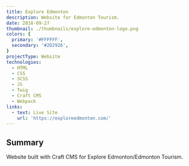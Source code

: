 ```yaml
---
title: Explore Edmonton
description: Website for Edmonton Tourism.
date: 2018-09-27
thumbnail: ./thumbnails/explore-edmonton-logo.png
colors: {
  primary: '#FFFFFF',
  secondary: '#2D2926',
}
projectType: Website
technologies:
  - HTML
  - CSS
  - SCSS
  - JS
  - Twig
  - Craft CMS
  - Webpack
links:
  - text: Live Site
    url: 'https://exploreedmonton.com/'
---
```


## Summary
Website built with Craft CMS for Explore Edmonton/Edmonton Tourism.
